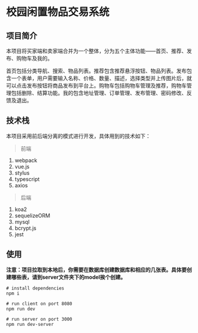 # 校园闲置物品交易系统

## 项目简介

本项目将买家端和卖家端合并为一个整体，分为五个主体功能——首页、推荐、发布、购物车及我的。

首页包括分类导航、搜索、物品列表。推荐包含推荐悬浮按钮、物品列表。发布包含一个表单，用户需要输入名称、价格、数量、描述，选择类型并上传图片后，就可以点击发布按钮将商品发布到平台上。购物车包括购物车管理及推荐，购物车管理包括删除、结算功能。我的包含地址管理、订单管理、发布管理、密码修改、反馈及退出。

## 技术栈

本项目采用前后端分离的模式进行开发，具体用到的技术如下：

> 前端

1. webpack
2. vue.js
3. stylus
4. typescript
5. axios

> 后端

1. koa2
2. sequelizeORM
3. mysql
4. bcrypt.js
5. jest

## 使用

**注意：项目拉取到本地后，你需要在数据库创建数据库和相应的几张表。具体要创建哪些表，请到server文件夹下的model挨个创建。**

```shell
# install dependencies
npm i

# run client on port 8080
npm run dev

# run server on port 3000
npm run dev-server
```